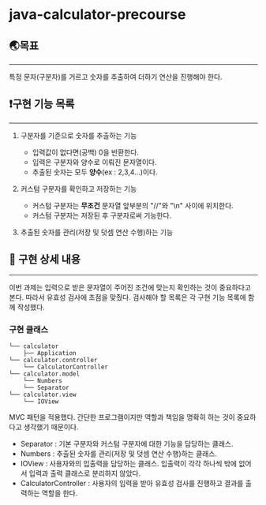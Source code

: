 # java-calculator-precourse

## 🌏목표

---
특정 문자(구분자)를 거르고 숫자를 추출하여 더하기 연산을 진행해야 한다.

## ❗구현 기능 목록

---

1. 구분자를 기준으로 숫자를 추출하는 기능
    - 입력값이 없다면(공백) 0을 반환한다.
    - 입력은 구분자와 양수로 이뤄진 문자열이다.
    - 추출된 숫자는 모두 **양수**(ex : 2,3,4...)이다.


2. 커스텀 구분자를 확인하고 저장하는 기능
    - 커스텀 구분자는 **무조건** 문자열 앞부분의 "//"와 "\n" 사이에 위치한다.
    - 커스텀 구분자는 저장된 후 구분자로써 기능한다.


3. 추출된 숫자를 관리(저장 및 덧셈 연산 수행)하는 기능

## 📝 구현 상세 내용

---

이번 과제는 입력으로 받은 문자열이 주어진 조건에 맞는지 확인하는 것이 중요하다고 본다. 따라서 유효성 검사에 초점을 맞췄다. 검사해야 할 목록은 각 구현 기능 목록에 함께 작성했다.

### 구현 클래스

```
└── calculator
    ├── Application
└── calculator.controller
    └── CalculatorController
└── calculator.model
    └── Numbers
    └── Separator
└── calculator.view
    └── IOView
```

MVC 패턴을 적용했다. 간단한 프로그램이지만 역할과 책임을 명확히 하는 것이 중요하다고 생각했기 때문이다.

- Separator : 기본 구분자와 커스텀 구분자에 대한 기능을 담당하는 클래스.
- Numbers : 추출된 숫자를 관리(저장 및 덧셈 연산 수행)하는 클래스.
- IOView : 사용자와의 입출력을 담당하는 클래스. 입출력이 각각 하나씩 밖에 없어서 입력과 출력 클래스로 분리하지 않았다.
- CalculatorController : 사용자의 입력을 받아 유효성 검사를 진행하고 결과를 출력하는 역할을 한다.